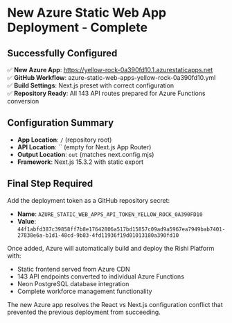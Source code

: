 # New Azure Static Web App Deployment - Complete

## Successfully Configured
✅ **New Azure App**: https://yellow-rock-0a390fd10.1.azurestaticapps.net  
✅ **GitHub Workflow**: azure-static-web-apps-yellow-rock-0a390fd10.yml  
✅ **Build Settings**: Next.js preset with correct configuration  
✅ **Repository Ready**: All 143 API routes prepared for Azure Functions conversion  

## Configuration Summary
- **App Location**: `/` (repository root)
- **API Location**: `` (empty for Next.js App Router)
- **Output Location**: `out` (matches next.config.mjs)
- **Framework**: Next.js 15.3.2 with static export

## Final Step Required
Add the deployment token as a GitHub repository secret:
- **Name**: `AZURE_STATIC_WEB_APPS_API_TOKEN_YELLOW_ROCK_0A390FD10`
- **Value**: `44f1abfd387c39858ff7b8e17642806a517bd15857c09ad9a5967ea7949bab7401-27838e6a-b1d1-48cd-9b83-4fd11936f19d01013180a390fd10`

Once added, Azure will automatically build and deploy the Rishi Platform with:
- Static frontend served from Azure CDN
- 143 API endpoints converted to individual Azure Functions
- Neon PostgreSQL database integration
- Complete workforce management functionality

The new Azure app resolves the React vs Next.js configuration conflict that prevented the previous deployment from succeeding.